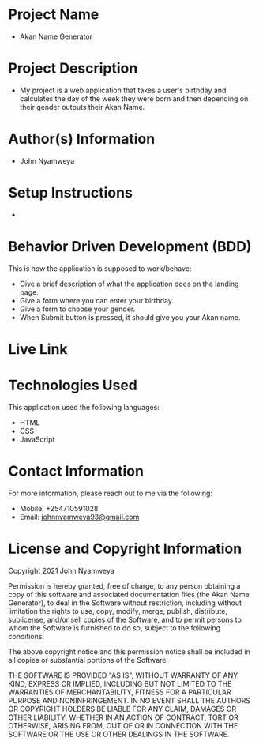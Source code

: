 # Project Name
  - Akan Name Generator

# Project Description
  - My project is a web application that takes a user's birthday and calculates the day of the week they were born and then depending on their gender outputs their Akan Name.

# Author(s) Information
  - John Nyamweya

# Setup Instructions
  -

# Behavior Driven Development (BDD)
  This is how the application is supposed to work/behave:
  - Give a brief description of what the application does on the landing page.
  - Give a form where you can enter your birthday.
  - Give a form to choose your gender.
  - When Submit button is pressed, it should give you your Akan name.

# Live Link


# Technologies Used
  This application used the following languages:
  - HTML
  - CSS
  - JavaScript

# Contact Information
  For more information, please reach out to me via the following:
  - Mobile: +254710591028
  - Email: johnnyamweya93@gmail.com

# License and Copyright Information
  Copyright 2021 John Nyamweya

  Permission is hereby granted, free of charge, to any person obtaining a copy of this software and associated documentation files (the Akan Name Generator), to deal in the Software without restriction, including without limitation the rights to use, copy, modify, merge, publish, distribute, sublicense, and/or sell copies of the Software, and to permit persons to whom the Software is furnished to do so, subject to the following conditions:

  The above copyright notice and this permission notice shall be included in all copies or substantial portions of the Software.

  THE SOFTWARE IS PROVIDED "AS IS", WITHOUT WARRANTY OF ANY KIND, EXPRESS OR IMPLIED, INCLUDING BUT NOT LIMITED TO THE WARRANTIES OF MERCHANTABILITY, FITNESS FOR A PARTICULAR PURPOSE AND NONINFRINGEMENT. IN NO EVENT SHALL THE AUTHORS OR COPYRIGHT HOLDERS BE LIABLE FOR ANY CLAIM, DAMAGES OR OTHER LIABILITY, WHETHER IN AN ACTION OF CONTRACT, TORT OR OTHERWISE, ARISING FROM, OUT OF OR IN CONNECTION WITH THE SOFTWARE OR THE USE OR OTHER DEALINGS IN THE SOFTWARE.
